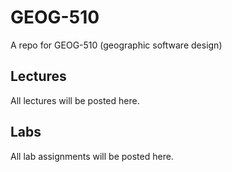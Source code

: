 # GEOG-510
A repo for GEOG-510 (geographic software design)

## Lectures

All lectures will be posted here.
## Labs

All lab assignments will be posted here.
